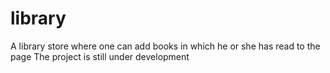 # library
A library store where one can add books in which he or she has read to the page
The project is still under development